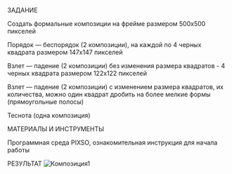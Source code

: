 ЗАДАНИЕ

Создать формальные композиции на фрейме размером 500х500 пикселей

Порядок — беспорядок (2 композиции), на каждой по 4 черных квадрата размером 147х147 пикселей

Взлет — падение (2 композиции) без изменения размера квадратов - 4 черных квадрата размером 122х122 пикселей

Взлет — падение (2 композиции) с изменением размера квадратов, их количества, можно один квадрат дробить на более мелкие формы (прямоугольные полосы)

Теснота (одна композиция)

МАТЕРИАЛЫ И ИНСТРУМЕНТЫ

Программная среда PIXSO, ознакомительная инструкция для начала работы

РЕЗУЛЬТАТ
![Композиция1](https://github.com/user-attachments/assets/7b5561c6-692c-4799-8026-00895cc6d869)
